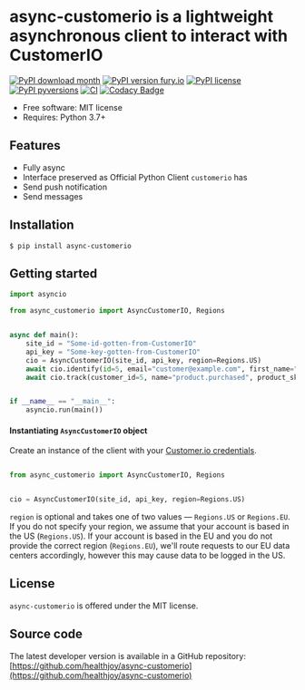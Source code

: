 # async-customerio is a lightweight asynchronous client to interact with CustomerIO
[![PyPI download month](https://img.shields.io/pypi/dm/async-customerio.svg)](https://pypi.python.org/pypi/async-customerio/)
[![PyPI version fury.io](https://badge.fury.io/py/async-customerio.svg)](https://pypi.python.org/pypi/async-customerio/)
[![PyPI license](https://img.shields.io/pypi/l/async-customerio.svg)](https://pypi.python.org/pypi/async-customerio/)
[![PyPI pyversions](https://img.shields.io/pypi/pyversions/async-customerio.svg)](https://pypi.python.org/pypi/async-customerio/)
[![CI](https://github.com/healthjoy/async-customerio/actions/workflows/ci.yml/badge.svg)](https://github.com/healthjoy/async-customerio/actions/workflows/ci.yml)
[![Codacy Badge](https://app.codacy.com/project/badge/Coverage/3629b50827ef4e89ba0eaa5c09584273)](https://www.codacy.com/gh/healthjoy/async-customerio/dashboard?utm_source=github.com&utm_medium=referral&utm_content=healthjoy/async-customerio&utm_campaign=Badge_Coverage)

  * Free software: MIT license
  * Requires: Python 3.7+

## Features

  * Fully async
  * Interface preserved as Official Python Client `customerio` has
  * Send push notification
  * Send messages

## Installation
```shell script
$ pip install async-customerio
```

## Getting started
```python
import asyncio

from async_customerio import AsyncCustomerIO, Regions


async def main():
    site_id = "Some-id-gotten-from-CustomerIO"
    api_key = "Some-key-gotten-from-CustomerIO"
    cio = AsyncCustomerIO(site_id, api_key, region=Regions.US)
    await cio.identify(id=5, email="customer@example.com", first_name="John", last_name="Doh", subscription_plan="premium")
    await cio.track(customer_id=5, name="product.purchased", product_sku="XYZ-12345", price=23.45)


if __name__ == "__main__":
    asyncio.run(main())
```

#### Instantiating `AsyncCustomerIO` object

Create an instance of the client with your [Customer.io credentials](https://fly.customer.io/settings/api_credentials).

```python

from async_customerio import AsyncCustomerIO, Regions


cio = AsyncCustomerIO(site_id, api_key, region=Regions.US)
```

`region` is optional and takes one of two values — `Regions.US` or `Regions.EU`. If you do not specify your region, we assume
that your account is based in the US (`Regions.US`). If your account is based in the EU and you do not provide the correct region
(`Regions.EU`), we'll route requests to our EU data centers accordingly, however this may cause data to be logged in the US.

## License

``async-customerio`` is offered under the MIT license.

## Source code

The latest developer version is available in a GitHub repository:
[https://github.com/healthjoy/async-customerio](https://github.com/healthjoy/async-customerio)
